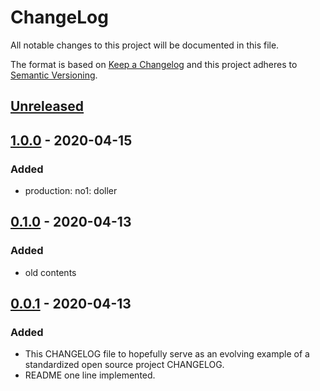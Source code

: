 # ChangeLog
All notable changes to this project will be documented in this file.

The format is based on [Keep a Changelog](http://keepachangelog.com/en/1.0.0/)
and this project adheres to [Semantic Versioning](http://semver.org/spec/v2.0.0.html).

## [Unreleased]

## [1.0.0] - 2020-04-15
### Added
- production: no1: doller

## [0.1.0] - 2020-04-13
### Added
- old contents

## [0.0.1] - 2020-04-13
### Added
- This CHANGELOG file to hopefully serve as an evolving example of a standardized open source project CHANGELOG.
- README one line implemented.

[Unreleased]: https://github.com/My-Novel-Management/pp-novels/compare/v1.0.0...HEAD
[1.0.0]: https://github.com/My-Novel-Management/pp-novels/releases/v1.0.0
[0.1.0]: https://github.com/My-Novel-Management/pp-novels/releases/v0.1.0
[0.0.1]: https://github.com/My-Novel-Management/pp-novels/releases/v0.0.1
